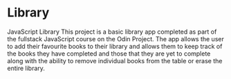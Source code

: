 # Library

JavaScript Library
This project is a basic library app completed as part of the fullstack JavaScript course on the Odin Project. The app allows the user to add their favourite books to their library and allows them to keep track of the books they have completed and those that they are yet to complete along with the ability to remove individual books from the table or erase the entire library.
